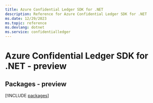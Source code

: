 ```yaml
---
title: Azure Confidential Ledger SDK for .NET
description: Reference for Azure Confidential Ledger SDK for .NET
ms.date: 12/29/2023
ms.topic: reference
ms.devlang: dotnet
ms.service: confidentialledger
---
```

# Azure Confidential Ledger SDK for .NET - preview
## Packages - preview
[!INCLUDE [packages](confidential-ledger-index.md)]